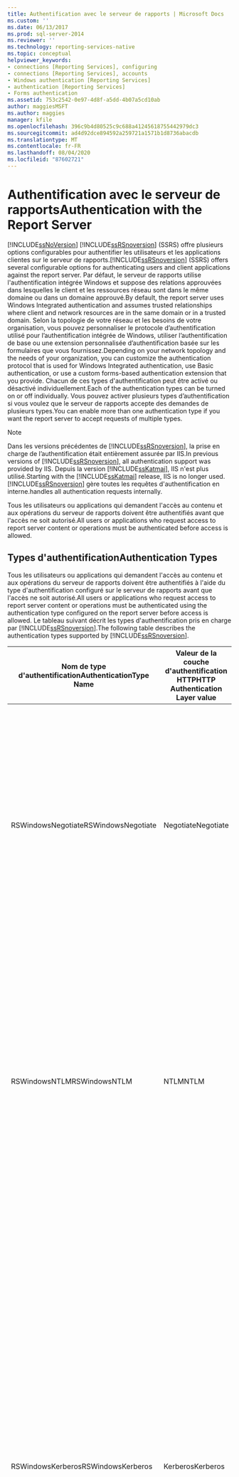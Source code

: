```yaml
---
title: Authentification avec le serveur de rapports | Microsoft Docs
ms.custom: ''
ms.date: 06/13/2017
ms.prod: sql-server-2014
ms.reviewer: ''
ms.technology: reporting-services-native
ms.topic: conceptual
helpviewer_keywords:
- connections [Reporting Services], configuring
- connections [Reporting Services], accounts
- Windows authentication [Reporting Services]
- authentication [Reporting Services]
- Forms authentication
ms.assetid: 753c2542-0e97-4d8f-a5dd-4b07a5cd10ab
author: maggiesMSFT
ms.author: maggies
manager: kfile
ms.openlocfilehash: 396c9b4d80525c9c688a41245618755442979dc3
ms.sourcegitcommit: ad4d92dce894592a259721a1571b1d8736abacdb
ms.translationtype: MT
ms.contentlocale: fr-FR
ms.lasthandoff: 08/04/2020
ms.locfileid: "87602721"
---
```

# <a name="authentication-with-the-report-server"></a><span data-ttu-id="11791-102">Authentification avec le serveur de rapports</span><span class="sxs-lookup"><span data-stu-id="11791-102">Authentication with the Report Server</span></span>
  [!INCLUDE[ssNoVersion](../../includes/ssnoversion-md.md)] <span data-ttu-id="11791-103">[!INCLUDE[ssRSnoversion](../../includes/ssrsnoversion-md.md)] (SSRS) offre plusieurs options configurables pour authentifier les utilisateurs et les applications clientes sur le serveur de rapports.</span><span class="sxs-lookup"><span data-stu-id="11791-103">[!INCLUDE[ssRSnoversion](../../includes/ssrsnoversion-md.md)] (SSRS) offers several configurable options for authenticating users and client applications against the report server.</span></span> <span data-ttu-id="11791-104">Par défaut, le serveur de rapports utilise l'authentification intégrée Windows et suppose des relations approuvées dans lesquelles le client et les ressources réseau sont dans le même domaine ou dans un domaine approuvé.</span><span class="sxs-lookup"><span data-stu-id="11791-104">By default, the report server uses Windows Integrated authentication and assumes trusted relationships where client and network resources are in the same domain or in a trusted domain.</span></span> <span data-ttu-id="11791-105">Selon la topologie de votre réseau et les besoins de votre organisation, vous pouvez personnaliser le protocole d’authentification utilisé pour l’authentification intégrée de Windows, utiliser l’authentification de base ou une extension personnalisée d’authentification basée sur les formulaires que vous fournissez.</span><span class="sxs-lookup"><span data-stu-id="11791-105">Depending on your network topology and the needs of your organization, you can customize the authentication protocol that is used for Windows Integrated authentication, use Basic authentication, or use a custom forms-based authentication extension that you provide.</span></span> <span data-ttu-id="11791-106">Chacun de ces types d'authentification peut être activé ou désactivé individuellement.</span><span class="sxs-lookup"><span data-stu-id="11791-106">Each of the authentication types can be turned on or off individually.</span></span> <span data-ttu-id="11791-107">Vous pouvez activer plusieurs types d’authentification si vous voulez que le serveur de rapports accepte des demandes de plusieurs types.</span><span class="sxs-lookup"><span data-stu-id="11791-107">You can enable more than one authentication type if you want the report server to accept requests of multiple types.</span></span>  
  
> [!NOTE]  
>  <span data-ttu-id="11791-108">Dans les versions précédentes de [!INCLUDE[ssRSnoversion](../../includes/ssrsnoversion-md.md)], la prise en charge de l’authentification était entièrement assurée par IIS.</span><span class="sxs-lookup"><span data-stu-id="11791-108">In previous versions of [!INCLUDE[ssRSnoversion](../../includes/ssrsnoversion-md.md)], all authentication support was provided by IIS.</span></span> <span data-ttu-id="11791-109">Depuis la version [!INCLUDE[ssKatmai](../../includes/sskatmai-md.md)], IIS n'est plus utilisé.</span><span class="sxs-lookup"><span data-stu-id="11791-109">Starting with the [!INCLUDE[ssKatmai](../../includes/sskatmai-md.md)] release, IIS is no longer used.</span></span> [!INCLUDE[ssRSnoversion](../../includes/ssrsnoversion-md.md)] <span data-ttu-id="11791-110">gère toutes les requêtes d'authentification en interne.</span><span class="sxs-lookup"><span data-stu-id="11791-110">handles all authentication requests internally.</span></span>  
  
 <span data-ttu-id="11791-111">Tous les utilisateurs ou applications qui demandent l'accès au contenu et aux opérations du serveur de rapports doivent être authentifiés avant que l'accès ne soit autorisé.</span><span class="sxs-lookup"><span data-stu-id="11791-111">All users or applications who request access to report server content or operations must be authenticated before access is allowed.</span></span>  
  
## <a name="authentication-types"></a><span data-ttu-id="11791-112">Types d'authentification</span><span class="sxs-lookup"><span data-stu-id="11791-112">Authentication Types</span></span>  
 <span data-ttu-id="11791-113">Tous les utilisateurs ou applications qui demandent l'accès au contenu et aux opérations du serveur de rapports doivent être authentifiés à l'aide du type d'authentification configuré sur le serveur de rapports avant que l'accès ne soit autorisé.</span><span class="sxs-lookup"><span data-stu-id="11791-113">All users or applications who request access to report server content or operations must be authenticated using the authentication type configured on the report server before access is allowed.</span></span> <span data-ttu-id="11791-114">Le tableau suivant décrit les types d'authentification pris en charge par [!INCLUDE[ssRSnoversion](../../includes/ssrsnoversion-md.md)].</span><span class="sxs-lookup"><span data-stu-id="11791-114">The following table describes the authentication types supported by [!INCLUDE[ssRSnoversion](../../includes/ssrsnoversion-md.md)].</span></span>  
  
|<span data-ttu-id="11791-115">Nom de type d'authentification</span><span class="sxs-lookup"><span data-stu-id="11791-115">AuthenticationType Name</span></span>|<span data-ttu-id="11791-116">Valeur de la couche d'authentification HTTP</span><span class="sxs-lookup"><span data-stu-id="11791-116">HTTP Authentication Layer value</span></span>|<span data-ttu-id="11791-117">Utilisé par défaut</span><span class="sxs-lookup"><span data-stu-id="11791-117">Used by default</span></span>|<span data-ttu-id="11791-118">Description</span><span class="sxs-lookup"><span data-stu-id="11791-118">Description</span></span>|  
|-----------------------------|-------------------------------------|---------------------|-----------------|  
|<span data-ttu-id="11791-119">RSWindowsNegotiate</span><span class="sxs-lookup"><span data-stu-id="11791-119">RSWindowsNegotiate</span></span>|<span data-ttu-id="11791-120">Negotiate</span><span class="sxs-lookup"><span data-stu-id="11791-120">Negotiate</span></span>|<span data-ttu-id="11791-121">Oui</span><span class="sxs-lookup"><span data-stu-id="11791-121">Yes</span></span>|<span data-ttu-id="11791-122">Tente d'utiliser Kerberos en premier pour l'authentification intégrée de Windows, mais revient à NTLM si Active Directory ne peut pas accorder de ticket pour la demande du client au serveur de rapports.</span><span class="sxs-lookup"><span data-stu-id="11791-122">Attempts to use Kerberos for Windows Integrated authentication first, but falls back to NTLM if Active Directory cannot grant a ticket for the client request to the report server.</span></span> <span data-ttu-id="11791-123">Negotiate revient à NTLM uniquement si le ticket n'est pas disponible.</span><span class="sxs-lookup"><span data-stu-id="11791-123">Negotiate will only fall back to NTLM if the ticket is not available.</span></span> <span data-ttu-id="11791-124">Si les premières tentatives entraînent une erreur plutôt qu'un ticket manquant, le serveur de rapports n'effectue pas de deuxième tentative.</span><span class="sxs-lookup"><span data-stu-id="11791-124">If the first attempt results in an error rather than a missing ticket, the report server does not make a second attempt.</span></span>|  
|<span data-ttu-id="11791-125">RSWindowsNTLM</span><span class="sxs-lookup"><span data-stu-id="11791-125">RSWindowsNTLM</span></span>|<span data-ttu-id="11791-126">NTLM</span><span class="sxs-lookup"><span data-stu-id="11791-126">NTLM</span></span>|<span data-ttu-id="11791-127">Oui</span><span class="sxs-lookup"><span data-stu-id="11791-127">Yes</span></span>|<span data-ttu-id="11791-128">Utilise NTLM pour l'authentification intégrée de Windows.</span><span class="sxs-lookup"><span data-stu-id="11791-128">Uses NTLM for Windows Integrated authentication.</span></span><br /><br /> <span data-ttu-id="11791-129">Les informations d'identification ne seront pas déléguées ou empruntées sur d'autres demandes.</span><span class="sxs-lookup"><span data-stu-id="11791-129">The credentials will not be delegated or impersonated on other requests.</span></span> <span data-ttu-id="11791-130">Les demandes suivantes suivent une nouvelle séquence de stimulation/réponse.</span><span class="sxs-lookup"><span data-stu-id="11791-130">Subsequent requests will follow a new challenge-response sequence.</span></span> <span data-ttu-id="11791-131">Selon les paramètres de sécurité du réseau, le système peut demander à un utilisateur des informations d'identification ou la demande d'authentification est gérée de façon transparente.</span><span class="sxs-lookup"><span data-stu-id="11791-131">Depending on network security settings, a user might be prompted for credentials or the authentication request will be handled transparently.</span></span>|  
|<span data-ttu-id="11791-132">RSWindowsKerberos</span><span class="sxs-lookup"><span data-stu-id="11791-132">RSWindowsKerberos</span></span>|<span data-ttu-id="11791-133">Kerberos</span><span class="sxs-lookup"><span data-stu-id="11791-133">Kerberos</span></span>|<span data-ttu-id="11791-134">Non</span><span class="sxs-lookup"><span data-stu-id="11791-134">No</span></span>|<span data-ttu-id="11791-135">Utilise Kerberos pour l'authentification intégrée de Windows.</span><span class="sxs-lookup"><span data-stu-id="11791-135">Uses Kerberos for Windows Integrated authentication.</span></span> <span data-ttu-id="11791-136">La configuration de Kerberos passe par celle des noms des principes du service (SPN) pour vos comptes de service, lequel requiert des privilèges d'administrateur de domaine.</span><span class="sxs-lookup"><span data-stu-id="11791-136">You must configure Kerberos by setting up setup service principle names (SPNs) for your service accounts, which requires domain administrator privileges.</span></span> <span data-ttu-id="11791-137">Si vous configurez la délégation d'identité à l'aide de Kerberos, le jeton de l'utilisateur qui demande un rapport peut également être utilisé sur une connexion supplémentaire aux sources de données externes qui fournissent des données aux rapports.</span><span class="sxs-lookup"><span data-stu-id="11791-137">If you set up identity delegation with Kerberos, the token of the user who is requesting a report can also be used on an additional connection to the external data sources that provide data to reports.</span></span><br /><br /> <span data-ttu-id="11791-138">Avant de spécifier RSWindowsKerberos, vérifiez que le type de navigateur que vous utilisez prend bien en charge ce dernier.</span><span class="sxs-lookup"><span data-stu-id="11791-138">Before you specify RSWindowsKerberos, be sure that the browser type you are using actually supports it.</span></span> <span data-ttu-id="11791-139">Si vous utilisez Internet Explorer, l'authentification Kerberos est prise en charge uniquement par l'intermédiaire de Negotiate.</span><span class="sxs-lookup"><span data-stu-id="11791-139">If you are using Internet Explorer, Kerberos authentication is only supported through Negotiate.</span></span> <span data-ttu-id="11791-140">Internet Explorer ne formule pas de demande d'authentification qui spécifie Kerberos directement.</span><span class="sxs-lookup"><span data-stu-id="11791-140">Internet Explorer will not formulate an authentication request that specifies Kerberos directly.</span></span>|  
|<span data-ttu-id="11791-141">RSWindowsBasic</span><span class="sxs-lookup"><span data-stu-id="11791-141">RSWindowsBasic</span></span>|<span data-ttu-id="11791-142">De base</span><span class="sxs-lookup"><span data-stu-id="11791-142">Basic</span></span>|<span data-ttu-id="11791-143">Non</span><span class="sxs-lookup"><span data-stu-id="11791-143">No</span></span>|<span data-ttu-id="11791-144">L'authentification de base est définie dans le protocole HTTP et peut être utilisée uniquement pour authentifier des requêtes HTTP au serveur de rapports.</span><span class="sxs-lookup"><span data-stu-id="11791-144">Basic authentication is defined in the HTTP protocol and can only be used to authenticate HTTP requests to the report server.</span></span><br /><br /> <span data-ttu-id="11791-145">Les informations d'identification sont passées dans la requête HTTP à l'aide de l'encodage en base 64.</span><span class="sxs-lookup"><span data-stu-id="11791-145">Credentials are passed in the HTTP request in base64 encoding.</span></span> <span data-ttu-id="11791-146">Si vous avez recours à l'authentification de base, utilisez le protocole SSL (Secure Sockets Layer) pour chiffrer les informations du compte d'utilisateur avant de les envoyer sur le réseau.</span><span class="sxs-lookup"><span data-stu-id="11791-146">If you use Basic authentication, use Secure Sockets Layer (SSL) to encrypt user account information before it is sent across the network.</span></span> <span data-ttu-id="11791-147">Le protocole SSL fournit un canal chiffré pour l'envoi d'une demande de connexion du client au serveur de rapports via une connexion HTTP TCP/IP.</span><span class="sxs-lookup"><span data-stu-id="11791-147">SSL provides an encrypted channel for sending a connection request from the client to the report server over an HTTP TCP/IP connection.</span></span> <span data-ttu-id="11791-148">Pour plus d’informations, consultez [Using SSL to Encrypt Confidential Data](https://go.microsoft.com/fwlink/?LinkId=71123) (Chiffrer les données confidentielles à l’aide de SSL) sur le site web [!INCLUDE[msCoName](../../includes/msconame-md.md)] TechNet.</span><span class="sxs-lookup"><span data-stu-id="11791-148">For more information, see [Using SSL to Encrypt Confidential Data](https://go.microsoft.com/fwlink/?LinkId=71123) on the [!INCLUDE[msCoName](../../includes/msconame-md.md)] TechNet Web site.</span></span>|  
|<span data-ttu-id="11791-149">Custom</span><span class="sxs-lookup"><span data-stu-id="11791-149">Custom</span></span>|<span data-ttu-id="11791-150">(Anonyme)</span><span class="sxs-lookup"><span data-stu-id="11791-150">(Anonymous)</span></span>|<span data-ttu-id="11791-151">Non</span><span class="sxs-lookup"><span data-stu-id="11791-151">No</span></span>|<span data-ttu-id="11791-152">L'authentification anonyme dirige le serveur de rapports pour ignorer l'en-tête d'authentification dans une requête HTTP.</span><span class="sxs-lookup"><span data-stu-id="11791-152">Anonymous authentication directs the report server to ignore authentication header in an HTTP request.</span></span> <span data-ttu-id="11791-153">Le serveur de rapports accepte toutes les demandes, mais appelle une authentification par formulaire [!INCLUDE[vstecasp](../../includes/vstecasp-md.md)] personnalisée que vous fournissez pour authentifier l'utilisateur.</span><span class="sxs-lookup"><span data-stu-id="11791-153">The report server accepts all requests, but call on a custom [!INCLUDE[vstecasp](../../includes/vstecasp-md.md)] Forms authentication that you provide to authenticate the user.</span></span><br /><br /> <span data-ttu-id="11791-154">Spécifiez `Custom` uniquement si vous déployez un module d'authentification personnalisé qui gère toutes les demandes d'authentification sur le serveur de rapports.</span><span class="sxs-lookup"><span data-stu-id="11791-154">Specify `Custom` only if you are deploying a custom authentication module that handles all authentication requests on the report server.</span></span> <span data-ttu-id="11791-155">Vous ne pouvez pas utiliser le type d'authentification Personnalisé avec l'extension d'authentification Windows par défaut.</span><span class="sxs-lookup"><span data-stu-id="11791-155">You cannot use the Custom authentication type with the default Windows Authentication extension.</span></span>|  
  
## <a name="unsupported-authentication-methods"></a><span data-ttu-id="11791-156">Méthodes d'authentification non prises en charge</span><span class="sxs-lookup"><span data-stu-id="11791-156">Unsupported Authentication Methods</span></span>  
 <span data-ttu-id="11791-157">Les méthodes et demandes d'authentification suivantes ne sont pas prises en charge.</span><span class="sxs-lookup"><span data-stu-id="11791-157">The following authentication methods and requests are not supported.</span></span>  
  
|<span data-ttu-id="11791-158">Méthode d'authentification</span><span class="sxs-lookup"><span data-stu-id="11791-158">Authentication method</span></span>|<span data-ttu-id="11791-159">Explication</span><span class="sxs-lookup"><span data-stu-id="11791-159">Explanation</span></span>|  
|---------------------------|-----------------|  
|<span data-ttu-id="11791-160">Anonyme</span><span class="sxs-lookup"><span data-stu-id="11791-160">Anonymous</span></span>|<span data-ttu-id="11791-161">Le serveur de rapports n'accepte pas de demandes non authentifiées d'un utilisateur anonyme, à l'exception des déploiements qui incluent une extension d'authentification personnalisée.</span><span class="sxs-lookup"><span data-stu-id="11791-161">The report server will not accept unauthenticated requests from an anonymous user, except for those deployments that include a custom authentication extension.</span></span><br /><br /> <span data-ttu-id="11791-162">Le Générateur de rapports accepte des demandes non authentifiées si vous activez l'accès au Générateur de rapports sur un serveur de rapports configuré pour l'authentification de base.</span><span class="sxs-lookup"><span data-stu-id="11791-162">Report Builder will accept unauthenticated requests if you enable Report Builder access on a report server that is configured for Basic authentication.</span></span><br /><br /> <span data-ttu-id="11791-163">Pour tous les autres cas, les demandes anonymes sont rejetées avec une erreur État HTTP 401 Accès Refusé avant que la demande ne parvienne à [!INCLUDE[vstecasp](../../includes/vstecasp-md.md)].</span><span class="sxs-lookup"><span data-stu-id="11791-163">For all other cases, anonymous requests are rejected with an HTTP Status 401 Access Denied error before the request reaches [!INCLUDE[vstecasp](../../includes/vstecasp-md.md)].</span></span> <span data-ttu-id="11791-164">Les clients qui reçoivent cette erreur doivent reformuler la demande avec un type d'authentification valide.</span><span class="sxs-lookup"><span data-stu-id="11791-164">Clients receiving 401 Access Denied must reformulate the request with a valid authentication type.</span></span>|  
|<span data-ttu-id="11791-165">Technologies d'authentification uniques (SSO)</span><span class="sxs-lookup"><span data-stu-id="11791-165">Single sign-on technologies (SSO)</span></span>|<span data-ttu-id="11791-166">Il n’existe pas de prise en charge native pour les technologies d’authentification unique dans [!INCLUDE[ssRSnoversion](../../includes/ssrsnoversion-md.md)].</span><span class="sxs-lookup"><span data-stu-id="11791-166">There is no native support for single sign-on technologies in [!INCLUDE[ssRSnoversion](../../includes/ssrsnoversion-md.md)].</span></span> <span data-ttu-id="11791-167">Pour utiliser cette technologie, vous devez créer une extension d'authentification personnalisée.</span><span class="sxs-lookup"><span data-stu-id="11791-167">If you want to use a single sign-on technology, you must create a custom authentication extension.</span></span><br /><br /> <span data-ttu-id="11791-168">L'environnement d'hébergement du serveur de rapports ne prend pas en charge les filtres ISAPI.</span><span class="sxs-lookup"><span data-stu-id="11791-168">The report server hosting environment does not support ISAPI filters.</span></span> <span data-ttu-id="11791-169">Si la technologie SSO que vous utilisez est implémentée sous la forme d'un filtre ISAPI, vous pouvez envisager d'utiliser la prise en charge intégrée ISA Server pour RSASecueID ou le protocole RADIUS.</span><span class="sxs-lookup"><span data-stu-id="11791-169">If the SSO technology you are using is implemented as an ISAPI filter, consider using the ISA Server built-in support for RSASecueID or the RADIUS protocol.</span></span> <span data-ttu-id="11791-170">Sinon, vous pouvez créer un ISA Server ISAPI ou un HTTPModule pour RS, mais il est recommandé d'utiliser ISA Server directement.</span><span class="sxs-lookup"><span data-stu-id="11791-170">Otherwise, you can create an ISA Server ISAPI or an HTTPModule for RS, but it is recommended you use ISA Server directly.</span></span>|  
|<span data-ttu-id="11791-171">Passport</span><span class="sxs-lookup"><span data-stu-id="11791-171">Passport</span></span>|<span data-ttu-id="11791-172">Non pris en charge dans [!INCLUDE[ssCurrent](../../includes/sscurrent-md.md)].</span><span class="sxs-lookup"><span data-stu-id="11791-172">Not supported in [!INCLUDE[ssCurrent](../../includes/sscurrent-md.md)].</span></span>|  
|<span data-ttu-id="11791-173">Digest</span><span class="sxs-lookup"><span data-stu-id="11791-173">Digest</span></span>|<span data-ttu-id="11791-174">Non pris en charge dans [!INCLUDE[ssCurrent](../../includes/sscurrent-md.md)].</span><span class="sxs-lookup"><span data-stu-id="11791-174">Not supported in [!INCLUDE[ssCurrent](../../includes/sscurrent-md.md)].</span></span>|  
  
## <a name="configuration-of-authentication-settings"></a><span data-ttu-id="11791-175">Configuration des paramètres d'authentification</span><span class="sxs-lookup"><span data-stu-id="11791-175">Configuration of Authentication Settings</span></span>  
 <span data-ttu-id="11791-176">Les paramètres d'authentification sont configurés pour la sécurité par défaut lorsque l'URL du serveur de rapports est réservée.</span><span class="sxs-lookup"><span data-stu-id="11791-176">Authentication settings are configured for default security when the report server URL is reserved.</span></span> <span data-ttu-id="11791-177">Si vous modifiez ces paramètres de manière incorrecte, le serveur de rapports retourne des erreurs HTTP 401 Accès Refusé pour les requêtes HTTP qui ne peuvent pas être authentifiées.</span><span class="sxs-lookup"><span data-stu-id="11791-177">If you modify these settings incorrectly, the report server will return HTTP 401 Access Denied errors for HTTP requests that cannot be authenticated.</span></span> <span data-ttu-id="11791-178">Le choix d'un type d'authentification nécessite de savoir comment l'authentification Windows est prise en charge sur votre réseau.</span><span class="sxs-lookup"><span data-stu-id="11791-178">Choosing an authentication type requires that you already know how Windows Authentication is supported in your network.</span></span> <span data-ttu-id="11791-179">Vous devez spécifier au moins un type d'authentification.</span><span class="sxs-lookup"><span data-stu-id="11791-179">At least one authentication type must be specified.</span></span> <span data-ttu-id="11791-180">Plusieurs types d'authentification peuvent être spécifiés pour RSWindows.</span><span class="sxs-lookup"><span data-stu-id="11791-180">Multiple authentication types can be specified for RSWindows.</span></span> <span data-ttu-id="11791-181">Les types d’authentification RSWindows (c’est-à-dire,,, `RSWindowsBasic` `RSWindowsNTLM` `RSWindowsKerberos` et **RSWindowsNegotiate**) s’excluent mutuellement avec personnalisé.</span><span class="sxs-lookup"><span data-stu-id="11791-181">RSWindows authentication types (that is, `RSWindowsBasic`, `RSWindowsNTLM`, `RSWindowsKerberos`, and **RSWindowsNegotiate**) are mutually exclusive with Custom.</span></span>  
  
> [!IMPORTANT]  
>  <span data-ttu-id="11791-182">Reporting Services ne valide pas les paramètres que vous spécifiez pour déterminer s'ils sont corrects pour votre environnement d'informatique.</span><span class="sxs-lookup"><span data-stu-id="11791-182">Reporting Services does not validate the settings you specify to determine whether they are correct for your computing environment.</span></span> <span data-ttu-id="11791-183">La sécurité par défaut peut ne pas fonctionner pour votre installation, ou et vous pouvez spécifier des paramètres de configuration qui ne sont pas valides pour votre infrastructure de sécurité.</span><span class="sxs-lookup"><span data-stu-id="11791-183">It is possible that default security will not work for your installation, or that you will specify configuration settings that are not valid for your security infrastructure.</span></span> <span data-ttu-id="11791-184">Pour cette raison, il est important de tester prudemment votre déploiement de serveur de rapports dans un environnement de test contrôlé avant de le déployer à plus grande échelle dans votre organisation.</span><span class="sxs-lookup"><span data-stu-id="11791-184">For this reason, it is important that you carefully test your report server deployment in controlled test environment before making it available to your larger organization.</span></span>  
  
 <span data-ttu-id="11791-185">Le service Web Report Server et le Gestionnaire de rapports font toujours appel au même type d'authentification.</span><span class="sxs-lookup"><span data-stu-id="11791-185">The Report Server Web service and Report Manager always use the same authentication type.</span></span> <span data-ttu-id="11791-186">Vous ne pouvez pas configurer d'autres types d'authentification pour les fonctionnalités du service Report Server.</span><span class="sxs-lookup"><span data-stu-id="11791-186">You cannot configure different authentication types for the feature areas of the Report Server service.</span></span> <span data-ttu-id="11791-187">Si vous disposez d'un déploiement par montée en puissance parallèle, veillez à dupliquer toutes vos modifications sur tous les nœuds dans le déploiement.</span><span class="sxs-lookup"><span data-stu-id="11791-187">If you have a scale-out deployment, be sure to duplicate all of your changes on all nodes in the deployment.</span></span> <span data-ttu-id="11791-188">Vous ne pouvez pas configurer d'autres nœuds dans le même déploiement pour utiliser des types d'authentification différents.</span><span class="sxs-lookup"><span data-stu-id="11791-188">You cannot configure different nodes in the same scale-out to use different authentication types.</span></span>  
  
 <span data-ttu-id="11791-189">Le traitement en arrière-plan n'accepte pas de demandes d'utilisateurs finaux, cependant il authentifie toutes les demandes à des fins d'exécution sans assistance.</span><span class="sxs-lookup"><span data-stu-id="11791-189">Background processing does not accept requests from end-users, however it does authenticate all requests for unattended execution purposes.</span></span> <span data-ttu-id="11791-190">Il utilise toujours l'authentification Windows et authentifie des demandes à l'aide du service Report Server ou du compte d'exécution sans assistance s'il est configuré.</span><span class="sxs-lookup"><span data-stu-id="11791-190">It always uses Windows Authentication and it authenticates requests using the Report Server service or the unattended execution account if it is configured.</span></span>  
  
## <a name="in-this-section"></a><span data-ttu-id="11791-191">Dans cette section</span><span class="sxs-lookup"><span data-stu-id="11791-191">In This Section</span></span>  
  
-   [<span data-ttu-id="11791-192">Configurer une authentification Windows sur le serveur de rapports</span><span class="sxs-lookup"><span data-stu-id="11791-192">Configure Windows Authentication on the Report Server</span></span>](configure-windows-authentication-on-the-report-server.md)  
  
-   [<span data-ttu-id="11791-193">Configurer une authentification de base sur le serveur de rapports</span><span class="sxs-lookup"><span data-stu-id="11791-193">Configure Basic Authentication on the Report Server</span></span>](configure-basic-authentication-on-the-report-server.md)  
  
-   [<span data-ttu-id="11791-194">Configurer l'authentification personnalisée ou par formulaire sur le serveur de rapports</span><span class="sxs-lookup"><span data-stu-id="11791-194">Configure Custom or Forms Authentication on the Report Server</span></span>](configure-custom-or-forms-authentication-on-the-report-server.md)  
  
## <a name="related-tasks"></a><span data-ttu-id="11791-195">Tâches associées</span><span class="sxs-lookup"><span data-stu-id="11791-195">Related Tasks</span></span>  
  
|<span data-ttu-id="11791-196">Descriptions de tâche</span><span class="sxs-lookup"><span data-stu-id="11791-196">Task Descriptions</span></span>|<span data-ttu-id="11791-197">Liens</span><span class="sxs-lookup"><span data-stu-id="11791-197">Links</span></span>|  
|-----------------------|-----------|  
|<span data-ttu-id="11791-198">Configurez le type d'authentification intégrée de Windows.</span><span class="sxs-lookup"><span data-stu-id="11791-198">Configure the Windows Integrated authentication type.</span></span>|[<span data-ttu-id="11791-199">Configurer une authentification Windows sur le serveur de rapports</span><span class="sxs-lookup"><span data-stu-id="11791-199">Configure Windows Authentication on the Report Server</span></span>](configure-windows-authentication-on-the-report-server.md)|  
|<span data-ttu-id="11791-200">Configurez le type d'authentification de base.</span><span class="sxs-lookup"><span data-stu-id="11791-200">Configure the Basic authentication type.</span></span>|[<span data-ttu-id="11791-201">Configurer une authentification de base sur le serveur de rapports</span><span class="sxs-lookup"><span data-stu-id="11791-201">Configure Basic Authentication on the Report Server</span></span>](configure-basic-authentication-on-the-report-server.md)|  
|<span data-ttu-id="11791-202">Configurez soit l'authentification par formulaire, soit un type d'authentification personnalisé.</span><span class="sxs-lookup"><span data-stu-id="11791-202">Configure forms authentication or otherwise a Custom authentication type.</span></span>|[<span data-ttu-id="11791-203">Configurer l'authentification personnalisée ou par formulaire sur le serveur de rapports</span><span class="sxs-lookup"><span data-stu-id="11791-203">Configure Custom or Forms Authentication on the Report Server</span></span>](configure-custom-or-forms-authentication-on-the-report-server.md)|  
|<span data-ttu-id="11791-204">Pour gérer le scénario d'authentification personnalisé, activez le gestionnaire de rapports.</span><span class="sxs-lookup"><span data-stu-id="11791-204">Enable the report manager to handle the custom authentication scenario.</span></span>|[<span data-ttu-id="11791-205">Configurer le Gestionnaire de rapports pour passer des cookies d’authentification personnalisée</span><span class="sxs-lookup"><span data-stu-id="11791-205">Configure Report Manager to Pass Custom Authentication Cookies</span></span>](configure-the-web-portal-to-pass-custom-authentication-cookies.md)|  
  
## <a name="see-also"></a><span data-ttu-id="11791-206">Voir aussi</span><span class="sxs-lookup"><span data-stu-id="11791-206">See Also</span></span>  
 <span data-ttu-id="11791-207">[Octroi d'autorisations sur un serveur de rapports en mode natif](granting-permissions-on-a-native-mode-report-server.md) </span><span class="sxs-lookup"><span data-stu-id="11791-207">[Granting Permissions on a Native Mode Report Server](granting-permissions-on-a-native-mode-report-server.md) </span></span>  
 <span data-ttu-id="11791-208">[Fichier de configuration RSReportServer](../report-server/rsreportserver-config-configuration-file.md) </span><span class="sxs-lookup"><span data-stu-id="11791-208">[RSReportServer Configuration File](../report-server/rsreportserver-config-configuration-file.md) </span></span>  
 <span data-ttu-id="11791-209">(create-and-manage-role-assignments.md)</span><span class="sxs-lookup"><span data-stu-id="11791-209">(create-and-manage-role-assignments.md)</span></span>   
 [<span data-ttu-id="11791-210">Spécifier des informations d'identification et de connexion pour les sources de données de rapports</span><span class="sxs-lookup"><span data-stu-id="11791-210">Specify Credential and Connection Information for Report Data Sources</span></span>](../report-data/specify-credential-and-connection-information-for-report-data-sources.md)  
 <span data-ttu-id="11791-211">[Implémentation d’une extension de sécurité](../extensions/security-extension/implementing-a-security-extension.md) </span><span class="sxs-lookup"><span data-stu-id="11791-211">[Implementing a Security Extension](../extensions/security-extension/implementing-a-security-extension.md) </span></span>  
 <span data-ttu-id="11791-212">[Configurer des connexions SSL sur un serveur de rapports en mode natif](configure-ssl-connections-on-a-native-mode-report-server.md) </span><span class="sxs-lookup"><span data-stu-id="11791-212">[Configure SSL Connections on a Native Mode Report Server](configure-ssl-connections-on-a-native-mode-report-server.md) </span></span>  
 <span data-ttu-id="11791-213">[Configurer l’accès Générateur de rapports](../report-server/configure-report-builder-access.md) </span><span class="sxs-lookup"><span data-stu-id="11791-213">[Configure Report Builder Access](../report-server/configure-report-builder-access.md) </span></span>  
 <span data-ttu-id="11791-214">[Présentation des extensions de sécurité](../extensions/security-extension/security-extensions-overview.md) </span><span class="sxs-lookup"><span data-stu-id="11791-214">[Security Extensions Overview](../extensions/security-extension/security-extensions-overview.md) </span></span>  
 <span data-ttu-id="11791-215">[Authentification dans Reporting Services](../extensions/security-extension/authentication-in-reporting-services.md) </span><span class="sxs-lookup"><span data-stu-id="11791-215">[Authentication in Reporting Services](../extensions/security-extension/authentication-in-reporting-services.md) </span></span>  
 [<span data-ttu-id="11791-216">Autorisation dans Reporting Services</span><span class="sxs-lookup"><span data-stu-id="11791-216">Authorization in Reporting Services</span></span>](../extensions/security-extension/authorization-in-reporting-services.md)  
  
  
